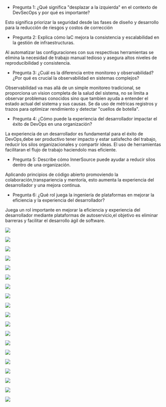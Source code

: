 - Pregunta 1: ¿Qué significa "desplazar a la izquierda" en el contexto de DevSecOps y por qué es
importante?

Esto significa priorizar la seguridad desde las fases de diseño y desarrollo para la reducción de riesgos
y costos de corrección


 - Pregunta 2: Explica cómo IaC mejora la consistencia y escalabilidad en la gestión de infraestructuras.

Al automatizar las configuraciones con sus respectivas herramientas se elimina la necesidad de trabajo manual  tedioso
y asegura altos niveles de reproducibilidad y consistencia.

 - Pregunta 3: ¿Cuál es la diferencia entre monitoreo y observabilidad? ¿Por qué es crucial la
observabilidad en sistemas complejos?

Observabilidad va mas allá de un simple monitoreo tradicional, se proporciona un vision completa de la salud del sistema,
no se limita a observar problemas conocidos sino que tambien ayuda a entender el estado actual del sistema y sus causas.
Se da uso de métricas registros y trazos para optimizar rendimiento y detectar "cuellos de botella".

 - Pregunta 4: ¿Cómo puede la experiencia del desarrollador impactar el éxito de DevOps en una
organización?

La experiencia de un desarrollador es fundamental para el éxito de DevOps,debe ser productivo tener impacto y estar satisfecho
del trabajo, reducir los silos organizacionales y compartir ideas. El uso de herramientas facilitaran el flujo de trabajo 
haciendolo mas eficiente.

 - Pregunta 5: Describe cómo InnerSource puede ayudar a reducir silos dentro de una organización.

Aplicando principios de código abierto promoviendo la colaboración,transpariencia y mentoría, esto aumenta la experiencia 
del desarrollador y una mejora continua.

 - Pregunta 6: ¿Qué rol juega la ingeniería de plataformas en mejorar la eficiencia y la experiencia del
desarrollador?

Juega un rol importante en mejorar la eficiencia y experiencia del desarrollador mediante plataformas de autoservicio,el objetivo 
es eliminar barreras y facilitar el desarrollo ágil de software.


![](./Actividad2_images/Parte1.PNG)

![](./Actividad2_images/Parte2.PNG)

![](./Actividad2_images/Parte3.PNG)

![](./Actividad2_images/Parte4.PNG)

![](./Actividad2_images/Parte5.PNG)

![](./Actividad2_images/Parte6.PNG)

![](./Actividad2_images/Parte7a.PNG)

![](./Actividad2_images/Parte7b.PNG)

![](./Actividad2_images/Parte8.PNG)

![](./Actividad2_images/Parte9.PNG)

![](./Actividad2_images/Parte9b.PNG)

![](./Actividad2_images/Parte10.PNG)

![](./Actividad2_images/Parte11.PNG)

![](./Actividad2_images/Parte12.PNG)

![](./Actividad2_images/Parte13.PNG)

![](./Actividad2_images/Parte14.PNG)

![](./Actividad2_images/Parte15.PNG)

![](./Actividad2_images/Parte16.PNG)

![](./Actividad2_images/Parte17.PNG)



